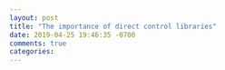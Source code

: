```yaml
---
layout: post
title: "The importance of direct control libraries"
date: 2019-04-25 19:46:35 -0700
comments: true
categories: 
---
```

